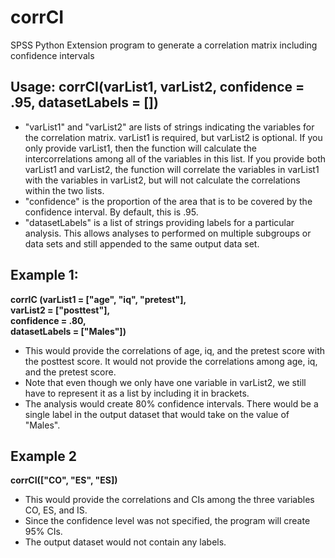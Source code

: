 # corrCI
SPSS Python Extension program to generate a correlation matrix including confidence intervals

## Usage: corrCI(varList1, varList2, confidence = .95, datasetLabels = [])
* "varList1" and "varList2" are lists of strings indicating the variables for the correlation matrix. varList1 is required, but varList2 is optional. If you only provide varList1, then the function will calculate the intercorrelations among all of the variables in this list. If you provide both varList1 and varList2, the function will correlate the variables in varList1 with the variables in varList2, but will not calculate the correlations within the two lists.
* "confidence" is the proportion of the area that is to be covered by the confidence interval. By default, this is .95.
* "datasetLabels" is a list of strings providing labels for a particular analysis. This allows analyses to performed on multiple subgroups or data sets and still appended to the same output data set.

## Example 1: 
**corrIC (varList1 = ["age", "iq", "pretest"],  
varList2 = ["posttest"],  
confidence = .80,  
datasetLabels = ["Males"])**
* This would provide the correlations of age, iq, and the pretest score with the posttest score. It would not provide the correlations among age, iq, and the pretest score. 
* Note that even though we only have one variable in varList2, we still have to represent it as a list by including it in brackets.
* The analysis would create 80% confidence intervals. There would be a single label in the output dataset that would take on the value of "Males".

## Example 2
**corrCI(["CO", "ES", "ES])**
* This would provide the correlations and CIs among the three variables CO, ES, and IS. 
* Since the confidence level was not specified, the program will create 95% CIs. 
* The output dataset would not contain any labels.
